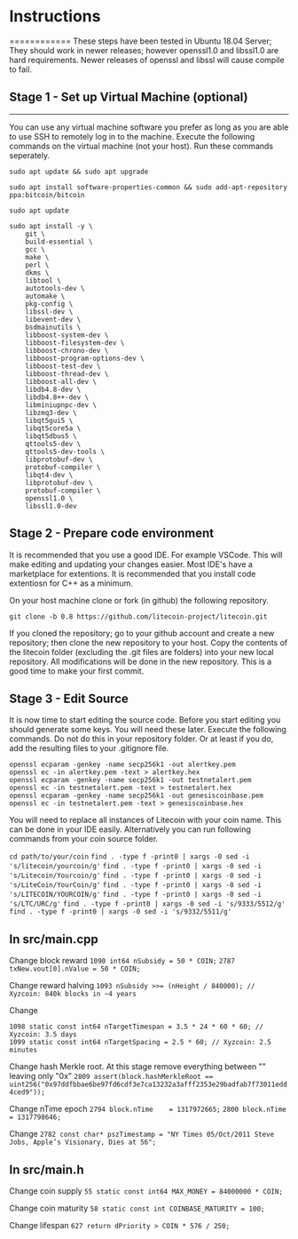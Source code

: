 # Instructions
============
These steps have been tested in Ubuntu 18.04 Server; They should work in newer releases; however openssl1.0 and libssl1.0 are hard requirements. Newer releases of openssl and libssl will cause compile to fail.

## Stage 1 - Set up Virtual Machine (optional)
-------
You can use any virtual machine software you prefer as long as you are able to use SSH to remotely log in to the machine. 
Execute the following commands on the virtual machine (not your host). Run these commands seperately.

`sudo apt update && sudo apt upgrade`

`sudo apt install software-properties-common && sudo add-apt-repository ppa:bitcoin/bitcoin`

`sudo apt update`

```
sudo apt install -y \
    git \
    build-essential \
    gcc \
    make \
    perl \
    dkms \
    libtool \
    autotools-dev \
    automake \
    pkg-config \
    libssl-dev \
    libevent-dev \
    bsdmainutils \
    libboost-system-dev \
    libboost-filesystem-dev \
    libboost-chrono-dev \
    libboost-program-options-dev \
    libboost-test-dev \
    libboost-thread-dev \
    libboost-all-dev \
    libdb4.8-dev \
    libdb4.8++-dev \
    libminiupnpc-dev \
    libzmq3-dev \
    libqt5gui5 \
    libqt5core5a \
    libqt5dbus5 \
    qttools5-dev \
    qttools5-dev-tools \
    libprotobuf-dev \
    protobuf-compiler \ 
    libqt4-dev \
    libprotobuf-dev \
    protobuf-compiler \
    openssl1.0 \
    libssl1.0-dev
```

## Stage 2 - Prepare code environment
It is recommended that you use a good IDE. For example VSCode. This will make editing and updating your changes easier. Most IDE's have a marketplace for extentions. It is recommended that you install code extentiosn for C++ as a minimum.

On your host machine clone or fork (in github) the following repository. 

`git clone -b 0.8 https://github.com/litecoin-project/litecoin.git`

If you cloned the repository; go to your github account and create a new repository; then clone the new repository to your host. Copy the contents of the litecoin folder (excluding the .git files are folders) into your new local repository. All modifications will be done in the new repository. This is a good time to make your first commit.

## Stage 3 - Edit Source
It is now time to start editing the source code. Before you start editing you should generate some keys. You will need these later. Execute the following commands. Do not do this in your repository folder. Or at least if you do, add the resulting files to your .gitignore file.

```
openssl ecparam -genkey -name secp256k1 -out alertkey.pem
openssl ec -in alertkey.pem -text > alertkey.hex
openssl ecparam -genkey -name secp256k1 -out testnetalert.pem
openssl ec -in testnetalert.pem -text > testnetalert.hex
openssl ecparam -genkey -name secp256k1 -out genesiscoinbase.pem
openssl ec -in testnetalert.pem -text > genesiscoinbase.hex
```

You will need to replace all instances of Litecoin with your coin name. This can be done in your IDE easily. Alternatively you can run following commands from your coin source folder.

`cd path/to/your/coin`
`find . -type f -print0 | xargs -0 sed -i 's/litecoin/yourcoin/g'`
`find . -type f -print0 | xargs -0 sed -i 's/Litecoin/Yourcoin/g'`
`find . -type f -print0 | xargs -0 sed -i 's/LiteCoin/YourCoin/g'`
`find . -type f -print0 | xargs -0 sed -i 's/LITECOIN/YOURCOIN/g'`
`find . -type f -print0 | xargs -0 sed -i 's/LTC/URC/g'`
`find . -type f -print0 | xargs -0 sed -i 's/9333/5512/g'`
`find . -type f -print0 | xargs -0 sed -i 's/9332/5511/g'`

In src/main.cpp
---------------
Change block reward 
`1090 int64 nSubsidy = 50 * COIN;`
`2787 txNew.vout[0].nValue = 50 * COIN;`

Change reward halving
`1093 nSubsidy >>= (nHeight / 840000); // Xyzcoin: 840k blocks in ~4 years`

Change
``` 
1098 static const int64 nTargetTimespan = 3.5 * 24 * 60 * 60; // Xyzcoin: 3.5 days
1099 static const int64 nTargetSpacing = 2.5 * 60; // Xyzcoin: 2.5 minutes
```

Change hash Merkle root. At this stage remove everything between "" leaving only "0x"
`2809 assert(block.hashMerkleRoot == uint256("0x97ddfbbae6be97fd6cdf3e7ca13232a3afff2353e29badfab7f73011edd4ced9"));`

Change nTime epoch
`2794 block.nTime    = 1317972665;`
`2800 block.nTime    = 1317798646;`

Change 
`2782 const char* pszTimestamp = "NY Times 05/Oct/2011 Steve Jobs, Apple’s Visionary, Dies at 56";`

In src/main.h
---------------
Change coin supply
`55 static const int64 MAX_MONEY = 84000000 * COIN;`

Change coin maturity
`58 static const int COINBASE_MATURITY = 100;`

Change lifespan
`627 return dPriority > COIN * 576 / 250;`